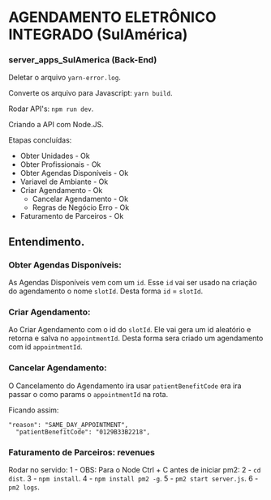 # AGENDAMENTO ELETRÔNICO INTEGRADO (SulAmérica)
### server_apps_SulAmerica (Back-End)

Deletar o arquivo ```yarn-error.log```.

Converte os arquivo para Javascript: ```yarn build```.

Rodar API's: ```npm run dev```.

Criando a API com Node.JS.

Etapas concluídas:

- Obter Unidades - Ok
- Obter Profissionais - Ok
- Obter Agendas Disponíveis - Ok
- Variavel de Ambiante - Ok
- Criar Agendamento - Ok
  - Cancelar Agendamento - Ok
  - Regras de Negócio Erro - Ok 
- Faturamento de Parceiros - Ok  

## Entendimento.
  ### Obter Agendas Disponíveis:
  As Agendas Disponíveis vem com um `id`.
  Esse `id` vai ser usado na criação do agendamento o nome `slotId`.
  Desta forma `id` = `slotId`.

  ### Criar Agendamento:
  Ao Criar Agendamento com o id do `slotId`.
  Ele vai gera um id aleatório e retorna e salva no `appointmentId`. 
  Desta forma sera criado um agendamento com id `appointmentId`.

  ### Cancelar Agendamento:
  O Cancelamento do Agendamento ira usar `patientBenefitCode` era ira passar o como params o `appointmentId` na rota.
    
  Ficando assim:
  ```
  "reason": "SAME_DAY_APPOINTMENT",
	"patientBenefitCode": "0129B33B2218",
  ```
  ### Faturamento de Parceiros: revenues
  
Rodar no servido:
1 - OBS: Para o Node Ctrl + C antes de iniciar pm2:
2 - `cd dist`.
3 - `npm install`.
4 - `npm install pm2 -g`.
5 - `pm2 start server.js`.
6 - `pm2 logs`.